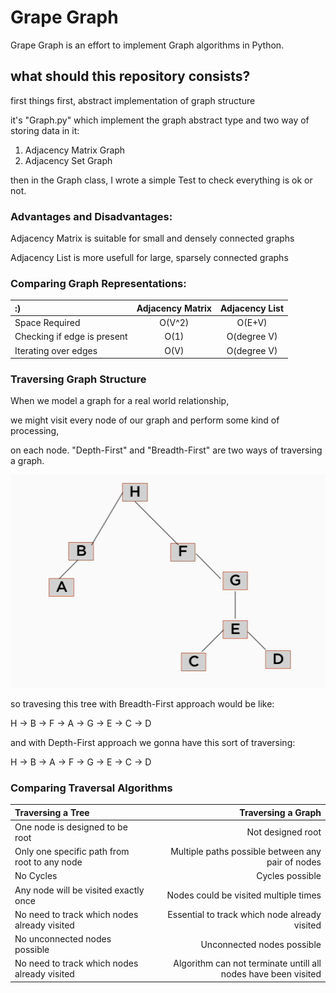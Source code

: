 # Grape Graph

Grape Graph is an effort to implement Graph algorithms in Python.

## what should this repository consists?

first things first, abstract implementation of graph structure

it's "Graph.py" which implement the graph abstract type and two way of storing data in it:

1. Adjacency Matrix Graph
2. Adjacency Set Graph

then in the Graph class, I wrote a simple Test to check everything is ok or not.

### Advantages and Disadvantages:
Adjacency Matrix is suitable for small and densely connected graphs

Adjacency List is more usefull for large, sparsely connected graphs

### Comparing Graph Representations:

|     :)       | Adjacency Matrix | Adjacency List
| :--- | :---: | :---: |
|Space Required| O(V^2) | O(E+V)   
|Checking if edge is present| O(1) | O(degree V) |
|Iterating over edges       | O(V) | O(degree V) |

### Traversing Graph Structure

When we model a graph for a real world relationship, 

we might visit every node of our graph and perform some kind of processing,

on each node. "Depth-First" and "Breadth-First" are two ways of traversing a graph.

![img_1](https://github.com/AFZL95/Grape_Graph/blob/master/img/img_1.png)

so travesing this tree with Breadth-First approach would be like:

H -> B -> F -> A -> G -> E -> C -> D

and with Depth-First approach we gonna have this sort of traversing:

H -> B -> A -> F -> G -> E -> C -> D

### Comparing Traversal Algorithms

| Traversing a Tree | Traversing a Graph |
| :---             | ---:              |
| One node is designed to be root | Not designed root |
|Only one specific path from root to any node | Multiple paths possible between any pair of nodes|
| No Cycles | Cycles possible |
|Any node will be visited exactly once | Nodes could be visited multiple times |
| No need to track which nodes already visited | Essential to track which node already visited
|No unconnected nodes possible | Unconnected nodes possible|
| No need to track which nodes already visited | Algorithm can not terminate untill all nodes have been visited |